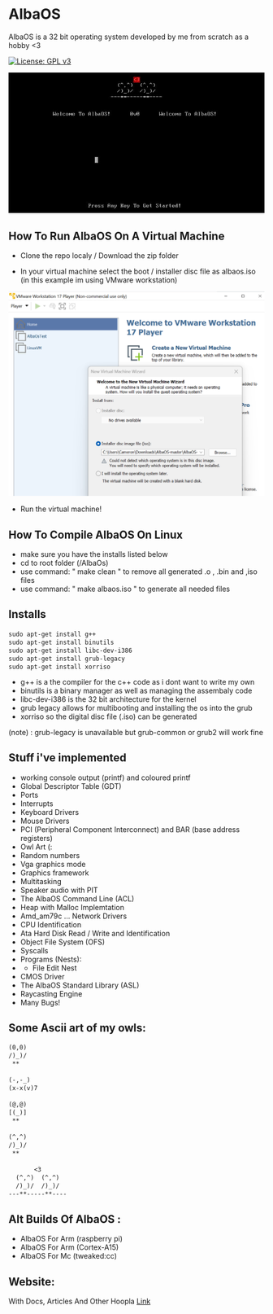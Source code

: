 # AlbaOS #
AlbaOS is a 32 bit operating system developed by me from scratch as a hobby <3

[![License: GPL v3](https://img.shields.io/badge/License-GPLv3-blue.svg)](https://www.gnu.org/licenses/gpl-3.0)

![AlbaOsSplash](THUMB.JPG "Alba Os Splash Screen")


## How To Run AlbaOS On A Virtual Machine

+ Clone the repo localy / Download the zip folder

+ In your virtual machine select the boot / installer disc file as albaos.iso (in this example im using VMware workstation)

![vmwarescreenshot](VMWARE.png "Setup Screenshot in vmware")


+ Run the virtual machine!

## How To Compile AlbaOS On Linux
+ make sure you have the installs listed below
+ cd to root folder (/AlbaOs)
+ use command: " make clean " to remove all generated .o , .bin and ,iso files
+ use command: " make albaos.iso " to generate all needed files



## Installs

```
sudo apt-get install g++
sudo apt-get install binutils
sudo apt-get install libc-dev-i386
sudo apt-get install grub-legacy
sudo apt-get install xorriso

```

+ g++ is a the compiler for the c++ code as i dont want to write my own
+ binutils is a binary manager as well as managing the assembaly code
+ libc-dev-i386 is the 32 bit architecture for the kernel
+ grub legacy allows for multibooting and installing the os into the grub
+ xorriso so the digital disc file (.iso) can be generated

(note) : grub-legacy is unavailable but grub-common or grub2 will work fine


## Stuff i've implemented 
+ working console output (printf) and coloured printf
+ Global Descriptor Table (GDT)
+ Ports
+ Interrupts
+ Keyboard Drivers
+ Mouse Drivers
+ PCI (Peripheral Component Interconnect) and BAR (base address registers) 
+ Owl Art (:
+ Random numbers
+ Vga graphics mode
+ Graphics framework
+ Multitasking
+ Speaker audio with PIT
+ The AlbaOS Command Line (ACL)
+ Heap with Malloc Implemtation
+ Amd_am79c ... Network Drivers
+ CPU Identification
+ Ata Hard Disk Read / Write and Identification
+ Object File System (OFS)
+ Syscalls
+ Programs (Nests):
+    - File Edit Nest
+ CMOS Driver
+ The AlbaOS Standard Library (ASL)
+ Raycasting Engine
+ Many Bugs!

## Some Ascii art of my owls: 
```                
(0,0)
/)_)/
 **

(-,-_)
(x-x(v)7

(@,@)
[(_)]
 **

(^,^)
/)_)/
 **

       <3
  (^,^)  (^,^)
  /)_)/  /)_)/
---**-----**----
```

## Alt Builds Of AlbaOS :
+ AlbaOS For Arm (raspberry pi)
+ AlbaOS For Arm (Cortex-A15)
+ AlbaOS For Mc (tweaked:cc)


## Website:
With Docs, Articles And Other Hoopla
[Link](https://albasoftware.netlify.app/albaos)
